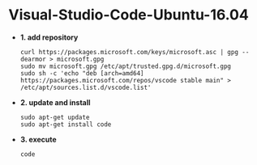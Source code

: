 # Visual-Studio-Code-Ubuntu-16.04

* __1. add repository__

      curl https://packages.microsoft.com/keys/microsoft.asc | gpg --dearmor > microsoft.gpg
      sudo mv microsoft.gpg /etc/apt/trusted.gpg.d/microsoft.gpg
      sudo sh -c 'echo "deb [arch=amd64] https://packages.microsoft.com/repos/vscode stable main" > /etc/apt/sources.list.d/vscode.list'
      
* __2. update and install__

      sudo apt-get update
      sudo apt-get install code
    
* __3. execute__
      
      code
